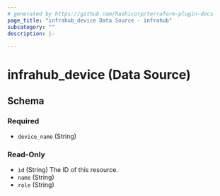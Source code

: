 ```yaml
---
# generated by https://github.com/hashicorp/terraform-plugin-docs
page_title: "infrahub_device Data Source - infrahub"
subcategory: ""
description: |-
  
---
```


# infrahub_device (Data Source)





<!-- schema generated by tfplugindocs -->
## Schema

### Required

- `device_name` (String)

### Read-Only

- `id` (String) The ID of this resource.
- `name` (String)
- `role` (String)
